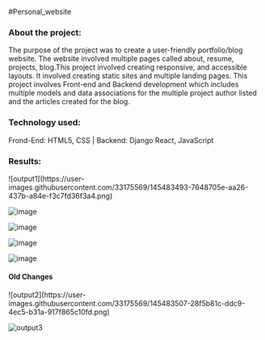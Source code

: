 #Personal_website

<h3>About the project:</h3>
The purpose of the project was to create a user-friendly portfolio/blog website. The website involved multiple pages called about, resume, projects, blog.This project involved creating responsive, and accessible layouts. It involved creating static sites and multiple landing pages. This project involves Front-end and Backend development which includes multiple models and data associations for the multiple project author listed and the articles created for the blog.


<h3>Technology used:</h3>
Frond-End: HTML5, CSS | Backend: Django React, JavaScript

<h3>Results: </h3>
![output1](https://user-images.githubusercontent.com/33175569/145483493-7648705e-aa26-437b-a84e-f3c7fd36f3a4.png)

![image](https://user-images.githubusercontent.com/33175569/145483669-078a014e-06f9-42e5-ac50-d4316ad21089.png)

![image](https://user-images.githubusercontent.com/33175569/145483735-00151951-b3da-49a7-887f-b42d7b19ae99.png)

![image](https://user-images.githubusercontent.com/33175569/145483839-5e86fe18-cc05-49c1-a962-75cc7c2d4ba6.png)

![image](https://user-images.githubusercontent.com/33175569/145483888-c5db42a2-c7b1-4705-9b03-a44d89b5f02d.png)

<h4> Old Changes</h4>
![output2](https://user-images.githubusercontent.com/33175569/145483507-28f5b81c-ddc9-4ec5-b31a-917f865c10fd.png)

![output3](https://user-images.githubusercontent.com/33175569/145483477-52c71fdd-f697-466a-bc59-ce0c61ad7277.png)
